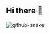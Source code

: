 ## Hi there 👋

<!--
**bagassenop/bagassenop** is a ✨ _special_ ✨ repository because its `README.md` (this file) appears on your GitHub profile.

Here are some ideas to get you started:

- 🔭 I’m currently working on ...
- 🌱 I’m currently learning ...
- 👯 I’m looking to collaborate on ...
- 🤔 I’m looking for help with ...
- 💬 Ask me about ...
- 📫 How to reach me: ...
- 😄 Pronouns: ...
- ⚡ Fun fact: ...
-->

<!-- For dark mode users -->
<picture>
  <source media="(prefers-color-scheme: dark)" srcset="https://github.com/bagassenop/bagassenop/blob/output/github-contribution-grid-snake-dark.svg" />
  <source media="(prefers-color-scheme: light)" srcset="https://github.com/bagassenop/bagassenop/blob/output/github-contribution-grid-snake.svg" />
  <img alt="github-snake" src="https://github.com/bagassenop/bagassenop/blob/output/github-contribution-grid-snake.svg" />
</picture>
